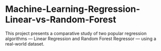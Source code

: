 # Machine-Learning-Regression-Linear-vs-Random-Forest
This project presents a comparative study of two popular regression algorithms — Linear Regression and Random Forest Regressor — using a real-world dataset.
